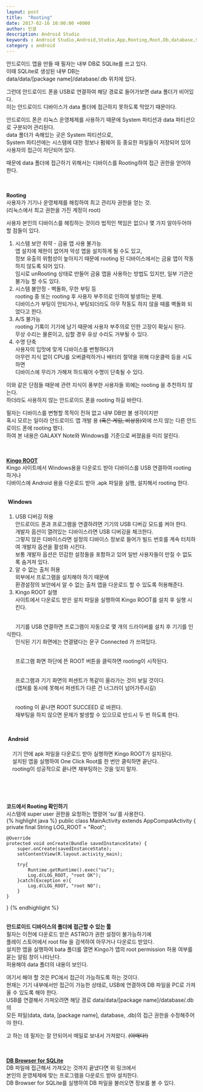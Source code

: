 ```yaml
---
layout: post
title:  "Rooting"
date: 2017-02-16 10:00:00 +0900
author: 민갤
description: Android Studio 
keywords : Android Studio,Android,Studio,App,Rooting,Root,Db,database,SQLite,SQLiteDatabase,data
category : android
---
```


안드로이드 앱을 만들 때 필자는 내부 DB로 SQLite를 쓰고 있다.<br>
이때 SQLite로 생성된 내부 DB는<br>
<span class="blue">data/data/[package name]/database/.db</span> 위치에 있다.<br>

그런데 안드로이드 폰을 USB로 연결하여 해당 경로로 들어가보면 data 폴더가 비어있다.<br>
이는 안드로이드 디바이스가 data 폴더에 접근하지 못하도록 막았기 때문이다.<br>

안드로이드 폰은 리눅스 운영체제를 사용하기 때문에 System 파티션과 data 파티션으로 구분되어 관리된다.<br>
data 폴더가 속해있는 곳은 System 파티션으로,<br>
System 파티션에는 시스템에 대한 정보나 펌웨어 등 중요한 파일들이 저장되어 있어 사용자의 접근이 차단되어 있다.<br>

때문에 data 폴더에 접근하기 위해서는 디바이스를 Rooting하여 접근 권한을 얻어야 한다.<br>
<br>
<br>

<b class="h2">Rooting</b><br>
사용자가 기기나 운영체제를 해킹하여 최고 관리자 권한을 얻는 것.<br>
(리눅스에서 최고 권한을 가진 계정이 root)<br>

사용자 본인의 디바이스를 해킹하는 것이라 법적인 책임은 없으나 몇 가지 알아두어야 할 점들이 있다.<br>

1. 시스템 보안 취약 - <span class="red">금융 앱 사용 불가능</span><br>
앱 설치에 제한이 없어져 악성 앱을 설치하게 될 수도 있고, <br>
정보 유출의 위험성이 높아지기 때문에 rooting 된 디바이스에서는 금융 앱이 작동하지 않도록 되어 있다.<br>
임시로 unRooting 상태로 만들어 금융 앱을 사용하는 방법도 있지만, 일부 기관은 불가능 할 수도 있다.<br>
2. 시스템 불안정 - <span class="red">벽돌화, 무한 부팅 등</span><br>
rooting 중 또는 rooting 후 사용자 부주의로 인하여 발생하는 문제.<br>
디바이스가 부팅이 안되거나, 부팅되더라도 아무 작동도 하지 않을 때를 벽돌화 되었다고 한다.<br>
3. <span class="red">A/S 불가능</span><br>
rooting 기록이 기기에 남기 때문에 사용자 부주의로 인한 고장이 확실시 된다.<br>
무상 수리는 물론이고, 심할 경우 유상 수리도 거부될 수 있다.<br>
4. <span class="red">수명 단축</span><br>
사용자의 입맛에 맞게 디바이스를 변형하다가 <br>
아무런 지식 없이 CPU를 오버클럭하거나 배터리 절약을 위해 다운클럭 등을 시도 하면<br>
디바이스에 무리가 가해져 하드웨어 수명이 단축될 수 있다.<br>

이와 같은 단점들 때문에 관련 지식이 풍부한 사용자들 외에는 rooting 을 추천하지 않는다.<br>
하더라도 사용하지 않는 안드로이드 폰을 rooting 하길 바란다.<br>

필자는 디바이스를 변형할 목적이 전혀 없고 내부 DB만 볼 생각이지만<br>
혹시 모르는 일이라 안드로이드 앱 개발 용 <del>(혹은 게임, 비상용)</del>외에 쓰지 않는 다른 안드로이드 폰에 rooting 했다.<br>
하여 본 내용은 GALAXY Note와 Windows를 기준으로 써졌음을 미리 알린다.<br>
<br>
<br>

<b class="h2">[Kingo ROOT] </b><br>
Kingo 사이트에서 Windows용을 다운로드 받아 디바이스를 USB 연결하여 rooting 하거나<br>
디바이스에 Android 용을 다운로드 받아 .apk 파일을 실행, 설치해서 rooting 한다.<br>
<br>

&#149; <b>Windows</b><br>
1. USB 디버깅 허용<br>
안드로이드 폰과 프로그램을 연결하려면 기기의 <span class="blue">USB 디버깅 모드</span>를 켜야 한다.<br>
개발자 옵션이 열려있는 디바이스라면 USB 디버깅을 체크한다.<br>
그렇지 않은 디바이스라면 설정의 디바이스 정보로 들어가 빌드 번호를 계속 터치하여 개발자 옵션을 활성화 시킨다.<br>
보통 개발자 옵션은 민감한 설정들을 포함하고 있어 일반 사용자들이 만질 수 없도록 숨겨져 있다.<br>
2. 알 수 없는 출처 허용<br>
외부에서 프로그램을 설치해야 하기 때문에<br>
환경설정의 보안에서 <span class="blue">알 수 없는 출처</span> 앱을 다운로드 할 수 있도록 허용해준다.<br>
3. Kingo ROOT 실행<br>
사이트에서 다운로드 받은 설치 파일을 실행하여 Kingo ROOT를 설치 후 실행 시킨다.<br>
<p class="t_center w80"><amp-img src="{{ "/img/post21/09.jpg" | prepend: site.baseurl }}" alt="kingo root" width="809" height="583" layout="responsive"></amp-img></p><br>
&nbsp; &nbsp; &nbsp; 기기를 USB 연결하면 프로그램이 자동으로 몇 개의 드라이버를 설치 후 기기를 인식한다.<br>
&nbsp; &nbsp; &nbsp; 인식된 기기 화면에는 연결됐다는 문구 <span class="blue">Connected</span> 가 쓰여있다.<br>
<p class="t_center w80"><amp-img src="{{ "/img/post21/04.jpg" | prepend: site.baseurl }}" alt="connected" width="1175" height="584" layout="responsive"></amp-img></p><br>
&nbsp; &nbsp; &nbsp; 프로그램 화면 하단에 뜬 ROOT 버튼을 클릭하면 rooting이 시작된다.<br>
<p class="t_center w80"><amp-img src="{{ "/img/post21/05.jpg" | prepend: site.baseurl }}" alt="rooting start" width="810" height="581" layout="responsive"></amp-img></p><br>
&nbsp; &nbsp; &nbsp; 프로그램과 기기 화면의 퍼센트가 똑같이 올라가는 것이 보일 것이다.<br>
&nbsp; &nbsp; &nbsp; (캡쳐를 동시에 못해서 퍼센트가 다른 건 너그러이 넘어가주시길)<br>
<p class="t_center w80"><amp-img src="{{ "/img/post21/06.jpg" | prepend: site.baseurl }}" alt="rooting" width="1170" height="581" layout="responsive"></amp-img></p><br>
&nbsp; &nbsp; &nbsp; rooting 이 끝나면 <span class="blue">ROOT SUCCEED</span> 로 바뀐다.<br>
&nbsp; &nbsp; &nbsp; 재부팅을 하지 않으면 문제가 발생할 수 있으므로 반드시 두 번 하도록 한다.<br>
<p class="t_center w80"><amp-img src="{{ "/img/post21/07.jpg" | prepend: site.baseurl }}" alt="root succeed" width="1176" height="582" layout="responsive"></amp-img></p><br>


&#149; <b>Android</b><br>

&nbsp; &nbsp; 기기 안에 apk 파일을 다운로드 받아 실행하면 Kingo ROOT가 설치된다.<br>
&nbsp; &nbsp; 설치된 앱을 실행하여 One Click Root를 한 번만 클릭하면 끝난다.<br>
&nbsp; &nbsp; rooting이 성공적으로 끝나면 재부팅하는 것을 잊지 말자.<br>
<p class="t_center w30"><amp-img src="{{ "/img/post21/08.png" | prepend: site.baseurl }}" alt="android root" width="800" height="1280" layout="responsive"></amp-img></p><br>
<br>
<br>

<b class="h2">코드에서 Rooting 확인하기</b><br>
시스템에 super user 권한을 요청하는 명령어 'su'를 사용한다.<br>
{% highlight java %}
public class MainActivity extends AppCompatActivity {
private final String LOG_ROOT = "Root";

    @Override
    protected void onCreate(Bundle savedInstanceState) {
        super.onCreate(savedInstanceState);
        setContentView(R.layout.activity_main);
       
        try{
            Runtime.getRuntime().exec("su");
            Log.d(LOG_ROOT, "root OK");
        }catch(Exception e){
            Log.d(LOG_ROOT, "root NO");
        }
    }
}
{% endhighlight %}
<br>
<br>

<b class="h2">안드로이드 디바이스의 폴더에 접근할 수 있는 툴 </b><br>
필자는 이전에 다운로드 받은 ASTRO가 권한 설정이 불가능하기에 <br>
플레이 스토어에서 root file 을 검색하여 아무거나 다운로드 받았다.<br>
설치한 앱을 실행하여 bata 폴더를 열면 Kingo가 앱의 root permission 허용 여부를 묻는 알림 창이 나타난다. <br>
허용해야 data 폴더의 내용이 보인다.<br>

여기서 해야 할 것은 PC에서 접근이 가능하도록 하는 것이다.<br>
현재는 기기 내부에서만 접근이 가능한 상태로, USB에 연결하여 DB 파일을 PC로 가져올 수 있도록 해야 한다.<br>
USB를 연결해서 가져오려면 해당 경로 data/data/[package name]/database/.db 의 <br>
모든 파일(data, data, [package name], database, .db)의 접근 권한을 수정해주어야 한다.<br>
<p class="t_center w80"><amp-img src="{{ "/img/post21/09.jpg" | prepend: site.baseurl }}" alt="android root" width="2400" height="1280" layout="responsive"></amp-img></p>
고 하는 데 필자는 잘 안되어서 메일로 보내서 가져왔다. <del>(야매다!)</del><br>
<br>
<br>

<b class="h2">[DB Browser for SQLite]</b><br>
DB 파일에 접근해서 가져오는 것까지 끝냈다면 위 링크에서<br>
본인의 운영체제에 맞는 프로그램을 다운로드 받아 설치한다.<br>
DB Browser for SQLite를 실행하여 DB 파일을 불러오면 정보를 볼 수 있다.<br>
<p class="t_center w80"><amp-img src="{{ "/img/post21/10.jpg" | prepend: site.baseurl }}" alt="DB Browser for SQLite" width="1046" height="668" layout="responsive"></amp-img></p><br>





[Kingo ROOT]: http://www.kingoapp.com/
[DB Browser for SQLite]: http://sqlitebrowser.org/
